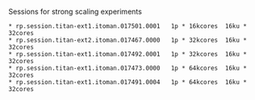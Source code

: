 Sessions for strong scaling experiments

    * rp.session.titan-ext1.itoman.017501.0001   1p * 16kcores  16ku * 32cores
    * rp.session.titan-ext2.itoman.017467.0000   1p * 32kcores  16ku * 32cores
    * rp.session.titan-ext1.itoman.017492.0001   1p * 32kcores  16ku * 32cores
    * rp.session.titan-ext1.itoman.017473.0000   1p * 64kcores  16ku * 32cores
    * rp.session.titan-ext1.itoman.017491.0004   1p * 64kcores  16ku * 32cores

